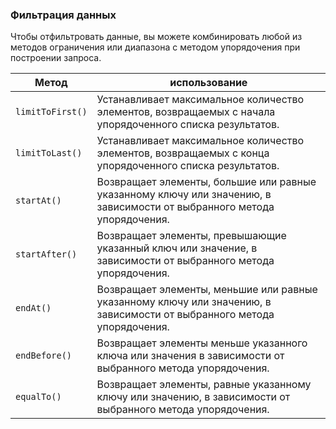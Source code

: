 ### Фильтрация данных

Чтобы отфильтровать данные, вы можете комбинировать любой из методов ограничения или диапазона с методом упорядочения при построении запроса.


| Метод       | использование                                                                                                                                                                                                    |
| ---------------- | ----------------------------------------------------------------------------------------------------------------------------------------------------------------------------------------------------------------------------- |
| `limitToFirst()` | Устанавливает максимальное количество элементов, возвращаемых с начала упорядоченного списка результатов.                       |
| `limitToLast()`  | Устанавливает максимальное количество элементов, возвращаемых с конца упорядоченного списка результатов.                         |
| `startAt()`      | Возвращает элементы, большие или равные указанному ключу или значению, в зависимости от выбранного метода упорядочения. |
| `startAfter()`   | Возвращает элементы, превышающие указанный ключ или значение, в зависимости от выбранного метода упорядочения.                 |
| `endAt()`        | Возвращает элементы, меньшие или равные указанному ключу или значению, в зависимости от выбранного метода упорядочения. |
| `endBefore()`    | Возвращает элементы меньше указанного ключа или значения в зависимости от выбранного метода упорядочения.                         |
| `equalTo()`      | Возвращает элементы, равные указанному ключу или значению, в зависимости от выбранного метода упорядочения.                       |

